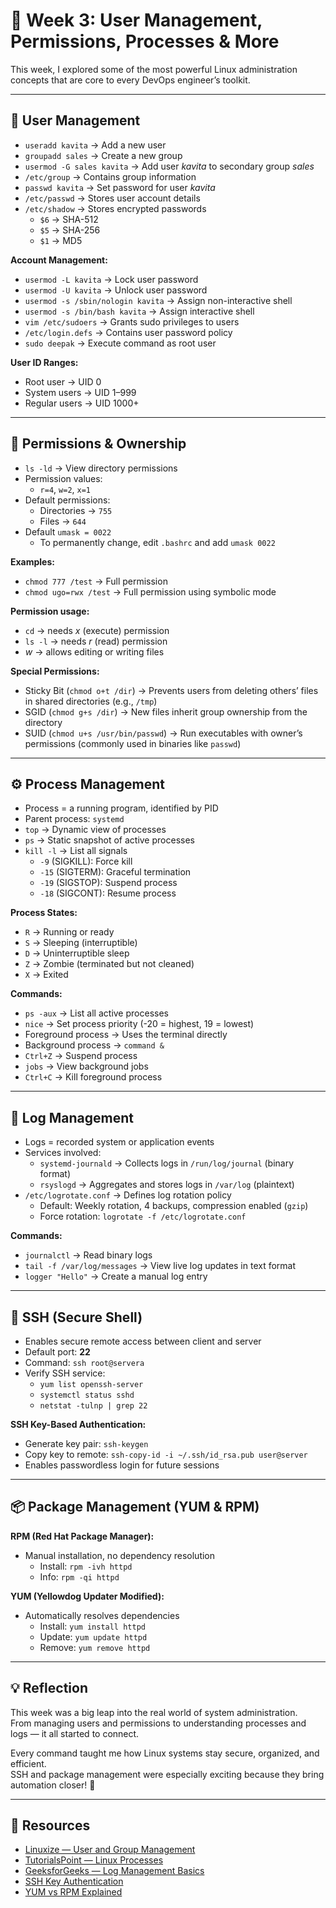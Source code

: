 # 🧩 Week 3: User Management, Permissions, Processes & More  

This week, I explored some of the most powerful Linux administration concepts that are core to every DevOps engineer’s toolkit.  

---

## 👥 User Management  

- `useradd kavita` → Add a new user  
- `groupadd sales` → Create a new group  
- `usermod -G sales kavita` → Add user *kavita* to secondary group *sales*  
- `/etc/group` → Contains group information  
- `passwd kavita` → Set password for user *kavita*  
- `/etc/passwd` → Stores user account details  
- `/etc/shadow` → Stores encrypted passwords  
  - `$6` → SHA-512  
  - `$5` → SHA-256  
  - `$1` → MD5  

**Account Management:**  
- `usermod -L kavita` → Lock user password  
- `usermod -U kavita` → Unlock user password  
- `usermod -s /sbin/nologin kavita` → Assign non-interactive shell  
- `usermod -s /bin/bash kavita` → Assign interactive shell  
- `vim /etc/sudoers` → Grants sudo privileges to users  
- `/etc/login.defs` → Contains user password policy  
- `sudo deepak` → Execute command as root user  

**User ID Ranges:**  
- Root user → UID 0  
- System users → UID 1–999  
- Regular users → UID 1000+  

---

## 🔐 Permissions & Ownership  

- `ls -ld` → View directory permissions  
- Permission values:  
  - `r=4`, `w=2`, `x=1`  
- Default permissions:  
  - Directories → `755`  
  - Files → `644`  
- Default `umask = 0022`  
  - To permanently change, edit `.bashrc` and add `umask 0022`  

**Examples:**  
- `chmod 777 /test` → Full permission  
- `chmod ugo=rwx /test` → Full permission using symbolic mode  

**Permission usage:**  
- `cd` → needs *x* (execute) permission  
- `ls -l` → needs *r* (read) permission  
- *w* → allows editing or writing files  

**Special Permissions:**  
- Sticky Bit (`chmod o+t /dir`) → Prevents users from deleting others’ files in shared directories (e.g., `/tmp`)  
- SGID (`chmod g+s /dir`) → New files inherit group ownership from the directory  
- SUID (`chmod u+s /usr/bin/passwd`) → Run executables with owner’s permissions (commonly used in binaries like `passwd`)  

---

## ⚙️ Process Management  

- Process = a running program, identified by PID  
- Parent process: `systemd`  
- `top` → Dynamic view of processes  
- `ps` → Static snapshot of active processes  
- `kill -l` → List all signals  
  - `-9` (SIGKILL): Force kill  
  - `-15` (SIGTERM): Graceful termination  
  - `-19` (SIGSTOP): Suspend process  
  - `-18` (SIGCONT): Resume process  

**Process States:**  
- `R` → Running or ready  
- `S` → Sleeping (interruptible)  
- `D` → Uninterruptible sleep  
- `Z` → Zombie (terminated but not cleaned)  
- `X` → Exited  

**Commands:**  
- `ps -aux` → List all active processes  
- `nice` → Set process priority (-20 = highest, 19 = lowest)  
- Foreground process → Uses the terminal directly  
- Background process → `command &`  
- `Ctrl+Z` → Suspend process  
- `jobs` → View background jobs  
- `Ctrl+C` → Kill foreground process  

---

## 🧾 Log Management  

- Logs = recorded system or application events  
- Services involved:  
  - `systemd-journald` → Collects logs in `/run/log/journal` (binary format)  
  - `rsyslogd` → Aggregates and stores logs in `/var/log` (plaintext)  
- `/etc/logrotate.conf` → Defines log rotation policy  
  - Default: Weekly rotation, 4 backups, compression enabled (`gzip`)  
  - Force rotation: `logrotate -f /etc/logrotate.conf`  

**Commands:**  
- `journalctl` → Read binary logs  
- `tail -f /var/log/messages` → View live log updates in text format  
- `logger "Hello"` → Create a manual log entry  

---

## 🔐 SSH (Secure Shell)  

- Enables secure remote access between client and server  
- Default port: **22**  
- Command: `ssh root@servera`  
- Verify SSH service:  
  - `yum list openssh-server`  
  - `systemctl status sshd`  
  - `netstat -tulnp | grep 22`  

**SSH Key-Based Authentication:**  
- Generate key pair: `ssh-keygen`  
- Copy key to remote: `ssh-copy-id -i ~/.ssh/id_rsa.pub user@server`  
- Enables passwordless login for future sessions  

---

## 📦 Package Management (YUM & RPM)  

**RPM (Red Hat Package Manager):**  
- Manual installation, no dependency resolution  
  - Install: `rpm -ivh httpd`  
  - Info: `rpm -qi httpd`  

**YUM (Yellowdog Updater Modified):**  
- Automatically resolves dependencies  
  - Install: `yum install httpd`  
  - Update: `yum update httpd`  
  - Remove: `yum remove httpd`  

---

## 💡 Reflection  

This week was a big leap into the real world of system administration.  
From managing users and permissions to understanding processes and logs — it all started to connect.  

Every command taught me how Linux systems stay secure, organized, and efficient.  
SSH and package management were especially exciting because they bring automation closer! 🚀  

---

## 🧰 Resources  
 
- [Linuxize — User and Group Management](https://linuxize.com/post/how-to-add-user-to-group-in-linux/)  
- [TutorialsPoint — Linux Processes](https://www.tutorialspoint.com/unix/unix-processes.htm)  
- [GeeksforGeeks — Log Management Basics](https://www.geeksforgeeks.org/techtips/how-to-manage-logs-in-linux/?utm_source=chatgpt.com)  
- [SSH Key Authentication](https://www.ssh.com/academy/ssh/keygen)  
- [YUM vs RPM Explained](https://phoenixnap.com/kb/rpm-vs-yum?utm_source=chatgpt.com) 
